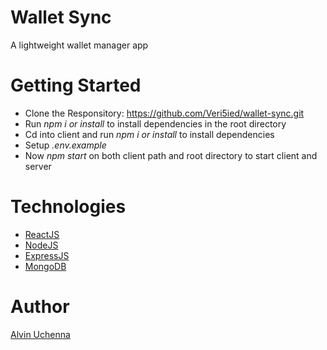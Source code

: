 # Wallet Sync

A lightweight wallet manager app

# Getting Started

- Clone the Responsitory: https://github.com/Veri5ied/wallet-sync.git
- Run <em>npm i or install</em> to install dependencies in the root directory
- Cd into client and run <em>npm i or install</em> to install dependencies
- Setup <em>.env.example</em>
- Now <em>npm start</em> on both client path and root directory to start client and server

# Technologies

- [ReactJS](https://reactjs.org/)
- [NodeJS](https://nodejs.org/en/)
- [ExpressJS](https://expressjs.com/)
- [MongoDB](https://mongodb.com/)

# Author

[Alvin Uchenna](https://twitter.com/Veri5ied)
